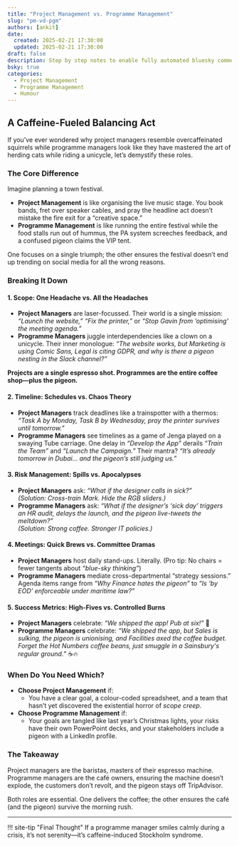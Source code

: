 ```yaml
---
title: "Project Management vs. Programme Management"
slug: "pm-vd-pgm"
authors: [ankit]
date: 
  created: 2025-02-21 17:30:00
  updated: 2025-02-21 17:30:00
draft: false
description: Step by step notes to enable fully automated bluesky comment system on mkdocs site.
bsky: true
categories:
  - Project Management
  - Programme Management
  - Humour
---
```


## A Caffeine-Fueled Balancing Act  

If you’ve ever wondered why project managers resemble overcaffeinated squirrels while programme managers look like they have mastered the art of herding cats while riding a unicycle, let’s demystify these roles.  

<!-- more -->
### The Core Difference  

Imagine planning a town festival.  

- **Project Management** is like organising the live music stage. You book bands, fret over speaker cables, and pray the headline act doesn’t mistake the fire exit for a “creative space.”  
- **Programme Management** is like running the entire festival while the food stalls run out of hummus, the PA system screeches feedback, and a confused pigeon claims the VIP tent.  

One focuses on a single triumph; the other ensures the festival doesn’t end up trending on social media for all the wrong reasons.  


### Breaking It Down  

#### 1. Scope: One Headache vs. All the Headaches  

- **Project Managers** are laser-focussed. Their world is a single mission: *“Launch the website,” “Fix the printer,”* or *“Stop Gavin from ‘optimising’ the meeting agenda.”*  
- **Programme Managers** juggle interdependencies like a clown on a unicycle. Their inner monologue: *“The website works, but Marketing is using Comic Sans, Legal is citing GDPR, and why is there a *pigeon* nesting in the Slack channel?”*  

**Projects are a single espresso shot. Programmes are the entire coffee shop—plus the pigeon.**  

#### 2. Timeline: Schedules vs. Chaos Theory  

- **Project Managers** track deadlines like a trainspotter with a thermos: *“Task A by Monday, Task B by Wednesday, pray the printer survives until tomorrow.”*  
- **Programme Managers** see timelines as a game of Jenga played on a swaying Tube carriage. One delay in *“Develop the App”* derails *“Train the Team”* and *“Launch the Campaign.”* Their mantra? *“It’s already tomorrow in Dubai… and the pigeon’s still judging us.”*  


#### 3. Risk Management: Spills vs. Apocalypses  

- **Project Managers** ask: *“What if the designer calls in sick?”*  
  *(Solution: Cross-train Mark. Hide the RGB sliders.)*  
- **Programme Managers** ask: *“What if the designer’s ‘sick day’ triggers an HR audit, delays the launch, and the pigeon live-tweets the meltdown?”*  
  *(Solution: Strong coffee. Stronger IT policies.)*  


#### 4. Meetings: Quick Brews vs. Committee Dramas  

- **Project Managers** host daily stand-ups. Literally. (Pro tip: No chairs = fewer tangents about *“blue-sky thinking”*)  
- **Programme Managers** mediate cross-departmental “strategy sessions.” Agenda items range from *“Why Finance hates the pigeon”* to *“Is ‘by EOD’ enforceable under maritime law?”*  


#### **5. Success Metrics: High-Fives vs. Controlled Burns**  
- **Project Managers** celebrate: *“We shipped the app! Pub at six!”* 🍻  
- **Programme Managers** celebrate: *“We shipped the app, but Sales is sulking, the pigeon is unionising, and Facilities axed the coffee budget. Forget the Hot Numbers coffee beans, just smuggle in a Sainsbury's regular ground.”* ☕🔥  


### When Do You Need Which?  

- **Choose Project Management** if:  
    - You have a clear goal, a colour-coded spreadsheet, and a team that hasn’t yet discovered the existential horror of *scope creep*.  
- **Choose Programme Management** if:  
    - Your goals are tangled like last year’s Christmas lights, your risks have their own PowerPoint decks, and your stakeholders include a pigeon with a LinkedIn profile.  


### The Takeaway  

Project managers are the baristas, masters of their espresso machine. Programme managers are the café owners, ensuring the machine doesn’t explode, the customers don’t revolt, and the pigeon stays off TripAdvisor.  

Both roles are essential. One delivers the coffee; the other ensures the café (and the pigeon) survive the morning rush.  

--- 

!!! site-tip "Final Thought"
    If a programme manager smiles calmly during a crisis, it’s not serenity—it’s caffeine-induced Stockholm syndrome.  

